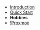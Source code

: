 - [Introduction](README.md)
- [Quick Start](quick-start.md)
- **Hobbies**
- [!Proxmox](https://github.com/karlcc/karlcc)
<!-- - [Changelog](changelog) -->